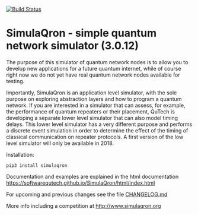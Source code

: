 [![Build Status](https://travis-ci.com/SoftwareQuTech/SimulaQron.svg?branch=Develop)](https://travis-ci.com/SoftwareQuTech/SimulaQron)

SimulaQron - simple quantum network simulator (3.0.12)
=====================================================

The purpose of this simulator of quantum network nodes is to allow you to develop new applications for
a future quantum internet, while of course right now we do not yet have real quantum network nodes available for testing. 

Importantly, SimulaQron is an application level simulator, with the sole purpose on exploring abstraction layers and how to program a quantum network. If you are interested in a simulator that can assess, for example, the performance of quantum repeaters or their placement, QuTech is developing a separate lower level simulator that can also model timing delays. This lower level simulator has a very different purpose and performs a discrete event simulation in order to determine the effect of the timing of classical communication on repeater protocols. A first version of the low level simulator will only be available in 2018.

Installation:
```
pip3 install simulaqron
```

Documentation and examples are explained in the html documentation 
https://softwarequtech.github.io/SimulaQron/html/index.html

For upcoming and previous changes see the file [CHANGELOG.md]()

More info including a competition at
http://www.simulaqron.org
